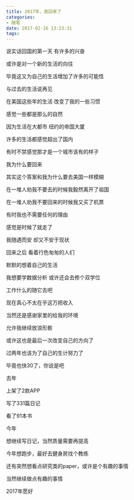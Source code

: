 ```yaml
---
title: 2017年，我回来了
categories:
- 随笔
date: 2017-02-16 13:23:31
tags:
---
```


说实话回国的第一天 有许多的兴奋

或许是对一个新的生活的向往

毕竟这又为自己的生活增加了许多的可能性



与过去的生活说再见

在美国这些年的生活 改变了我的一些习惯

感觉一些都是那么的自然

因为生活在大都市 纽约的帝国大厦

许多的生活都感觉超出了国内

有时不禁感觉那才是一个城市该有的样子



我为什么要回来

其实这个答案和我为什么要去美国一样模糊

在一堆人劝我不要去的时候我毅然离开了祖国

在一堆人劝我不要回来的时候我又买了机票

有时我也不需要任何的理由

感觉是时候了就走了

我随遇而安 却又不安于现状



回来之后 看着行色匆匆的人们

默默的想着自己的生活

我想要学数据分析 或许还会去修个双学位

工作什么的随它去吧 

现在真心不太在乎这万把收入

当然还是感谢家里的给我的环境

允许我继续放浪形骸



或许这也是最后一次改变自己的方向了

过两年也该为了自己的生计努力了

毕竟也快30了，你说是吧



去年

上架了2款APP

写了331篇日记

看了91本书



今年

想继续写日记，当然质量需要再提高

今年想跑步，最好去健身房找个教练

还有突然想看点研究类的paper，或许是个有趣的事情

当然继续做点有趣的事情



2017年愿好

